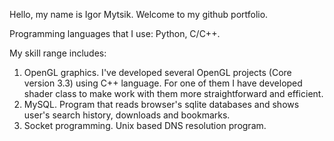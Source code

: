 Hello, 
my name is Igor Mytsik. Welcome to my github portfolio.

Programming languages that I use: Python, C/C++.

My skill range includes: 
  1. OpenGL graphics. I've developed several OpenGL projects (Core version 3.3) using C++ language. For one of them I have developed shader class to make work with them more straightforward and efficient.
  2. MySQL. Program that reads browser's sqlite databases and shows user's search history, downloads and bookmarks.
  3. Socket programming. Unix based DNS resolution program.
